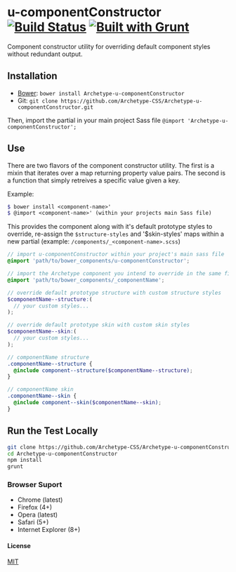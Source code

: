 # u-componentConstructor [![Build Status](https://secure.travis-ci.org/Archetype-CSS/Archetype-u-componentConstructor.png?branch=master)](http://travis-ci.org/Archetype-CSS/Archetype-u-componentConstructor) [![Built with Grunt](https://cdn.gruntjs.com/builtwith.png)](http://gruntjs.com/)

Component constructor utility for overriding default component styles without redundant output.

## Installation
  * [Bower](http://bower.io): `bower install Archetype-u-componentConstructor`
  * Git: `git clone https://github.com/Archetype-CSS/Archetype-u-componentConstructor.git`

Then, import the partial in your main project Sass file `@import 'Archetype-u-componentConstructor';`

## Use
There are two flavors of the component constructor utility. The first is a mixin that iterates over a map returning property value pairs. The second is a function that simply retreives a specific value given a key.

Example:
 ```scss
$ bower install <component-name>'
$ @import <component-name>' (within your projects main Sass file)
```
This provides the component along with it's default prototype styles to override, re-assign the `$structure-styles` and '$skin-styles' maps within a new partial (example: `/components/_<component-name>.scss`)


```scss
// import u-componentConstructor within your project's main sass file
@import 'path/to/bower_components/u-componentConstructor';
```


```scss
// import the Archetype component you intend to override in the same file
@import 'path/to/bower_components/_componentName';

// override default prototype structure with custom structure styles
$componentName--structure:(
  // your custom styles...
);

// override default prototype skin with custom skin styles
$componentName--skin:(
  // your custom styles...
);

// componentName structure
.componentName--structure {
  @include component--structure($componentName--structure);
}

// componentName skin
.componentName--skin {
  @include component--skin($componentName--skin);
}

```

## Run the Test Locally

```bash
git clone https://github.com/Archetype-CSS/Archetype-u-componentConstructor.git
cd Archetype-u-componentConstructor
npm install
grunt
```

### Browser Suport
  * Chrome (latest)
  * Firefox (4+)
  * Opera (latest)
  * Safari (5+)
  * Internet Explorer (8+)

#### License
[MIT](/LICENSE.md)

